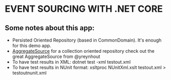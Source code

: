 # EVENT SOURCING WITH .NET CORE

## Some notes about this app:

*   Persisted Oriented Repository (based in CommonDomain). It's enough for this demo app.
*   [AggregateSource](https://github.com/yreynhout/AggregateSource) for a collection oriented repository check out the great AggregateSource from @yreynhout
*   To have test results in XML: dotnet test -xml testout.xml
*   To have test results in NUnit format: xsltproc NUnitXml.xslt testout.xml > testoutnunit.xml